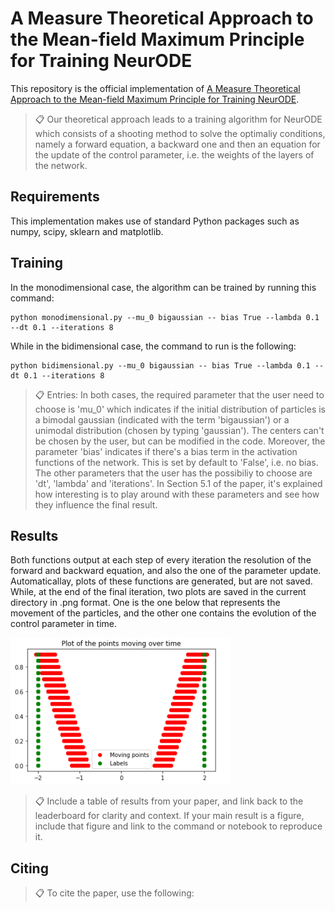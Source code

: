 # A Measure Theoretical Approach to the Mean-field Maximum Principle for Training NeurODE

This repository is the official implementation of [A Measure Theoretical Approach to the Mean-field Maximum Principle for Training NeurODE](https://arxiv.org/). 

>📋  Our theoretical approach leads to a training algorithm for NeurODE which consists of a shooting method to solve the optimaliy conditions, namely a forward equation, a backward one and then an equation for the update of the control parameter, i.e. the weights of the layers of the network.

## Requirements

This implementation makes use of standard Python packages such as numpy, scipy, sklearn and matplotlib.

## Training

In the monodimensional case, the algorithm can be trained by running this command:

```train
python monodimensional.py --mu_0 bigaussian -- bias True --lambda 0.1 --dt 0.1 --iterations 8
```
While in the bidimensional case, the command to run is the following:

```train
python bidimensional.py --mu_0 bigaussian -- bias True --lambda 0.1 --dt 0.1 --iterations 8
```

>📋  Entries: In both cases, the required parameter that the user need to choose is 'mu_0' which indicates if the initial distribution of particles is a bimodal gaussian (indicated with the term 'bigaussian') or a unimodal distribution (chosen by typing 'gaussian'). The centers can't be chosen by the user, but can be modified in the code. Moreover, the parameter 'bias' indicates if there's a bias term in the activation functions of the network. This is set by default to 'False', i.e. no bias. The other parameters that the user has the possibiliy to choose are 'dt', 'lambda' and 'iterations'. In Section 5.1 of the paper, it's explained how interesting is to play around with these parameters and see how they influence the final result.  

## Results

Both functions output at each step of every iteration the resolution of the forward and backward equation, and also the one of the parameter update. Automaticallay, plots of these functions are generated, but are not saved. While, at the end of the final iteration, two plots are saved in the current directory in .png format. One is the one below that represents the movement of the particles, and the other one contains the evolution of the control parameter in time.

![alt text](https://github.com/CristinaCipriani/Mean-fieldPMP-NeurODE-training/blob/main/bimodal_evolution.PNG?raw=true)

>📋  Include a table of results from your paper, and link back to the leaderboard for clarity and context. If your main result is a figure, include that figure and link to the command or notebook to reproduce it. 


## Citing

>📋 To cite the paper, use the following:
